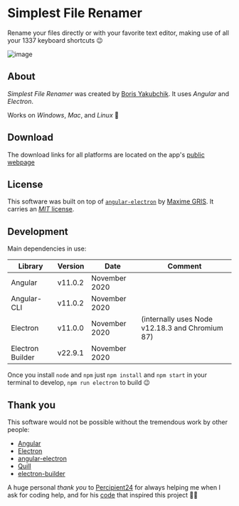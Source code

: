 # Simplest File Renamer

Rename your files directly or with your favorite text editor, making use of all your 1337 keyboard shortcuts 😉

![image](https://user-images.githubusercontent.com/17264277/69740803-0042a680-1108-11ea-9821-bc7c7f8e522d.png)

## About

*Simplest File Renamer* was created by [Boris Yakubchik](https://videohubapp.com/en/about). It uses _Angular_ and _Electron_.

Works on *Windows*, *Mac*, and *Linux* :tada:

## Download

The download links for all platforms are located on the app's [public webpage](https://yboris.dev/renamer/)

## License

This software was built on top of [`angular-electron`](https://github.com/maximegris/angular-electron) by [Maxime GRIS](https://github.com/maximegris). It carries an [_MIT_ license](LICENSE).

## Development

Main dependencies in use:

| Library          | Version  | Date           | Comment |
| ---------------- | -------- | -------------- | ------- |
| Angular          | v11.0.2  | November 2020  |         |
| Angular-CLI      | v11.0.2  | November 2020  |         |
| Electron         | v11.0.0  | November 2020  | (internally uses Node v12.18.3 and Chromium 87) |
| Electron Builder | v22.9.1  | November 2020  |         |

Once you install `node` and `npm` just `npm install` and `npm start` in your terminal to develop, `npm run electron` to build :wink:

## Thank you

This software would not be possible without the tremendous work by other people:

 - [Angular](https://github.com/angular/angular)
 - [Electron](https://github.com/electron/electron)
 - [angular-electron](https://github.com/maximegris/angular-electron)
 - [Quill](https://github.com/quilljs/quill)
 - [electron-builder](https://github.com/electron-userland/electron-builder)

A huge personal _thank you_ to [Percipient24](https://github.com/Percipient24) for always helping me when I ask for coding help, and for his [code](https://codepen.io/percipient24/pen/eEBOjG) that inspired this project 🙇‍♂️

